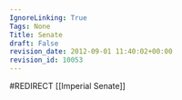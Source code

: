 ```yaml
---
IgnoreLinking: True
Tags: None
Title: Senate
draft: False
revision_date: 2012-09-01 11:40:02+00:00
revision_id: 10053
---
```


#REDIRECT [[Imperial Senate]]